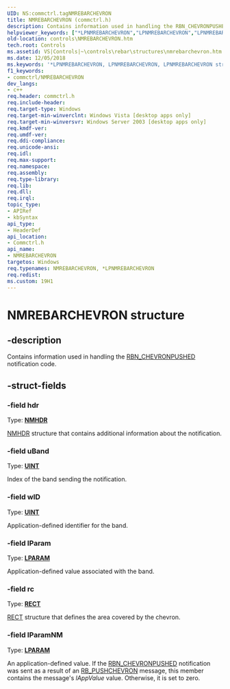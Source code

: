 ```yaml
---
UID: NS:commctrl.tagNMREBARCHEVRON
title: NMREBARCHEVRON (commctrl.h)
description: Contains information used in handling the RBN_CHEVRONPUSHED notification code.helpviewer_keywords: ["*LPNMREBARCHEVRON","LPNMREBARCHEVRON","LPNMREBARCHEVRON structure pointer [Windows Controls]","NMREBARCHEVRON","NMREBARCHEVRON structure [Windows Controls]","_win32_NMREBARCHEVRON","_win32_NMREBARCHEVRON_cpp","commctrl/LPNMREBARCHEVRON","commctrl/NMREBARCHEVRON","controls.NMREBARCHEVRON","controls._win32_NMREBARCHEVRON"]
old-location: controls\NMREBARCHEVRON.htm
tech.root: Controls
ms.assetid: VS|Controls|~\controls\rebar\structures\nmrebarchevron.htm
ms.date: 12/05/2018
ms.keywords: '*LPNMREBARCHEVRON, LPNMREBARCHEVRON, LPNMREBARCHEVRON structure pointer [Windows Controls], NMREBARCHEVRON, NMREBARCHEVRON structure [Windows Controls], _win32_NMREBARCHEVRON, _win32_NMREBARCHEVRON_cpp, commctrl/LPNMREBARCHEVRON, commctrl/NMREBARCHEVRON, controls.NMREBARCHEVRON, controls._win32_NMREBARCHEVRON'
f1_keywords:
- commctrl/NMREBARCHEVRON
dev_langs:
- c++
req.header: commctrl.h
req.include-header: 
req.target-type: Windows
req.target-min-winverclnt: Windows Vista [desktop apps only]
req.target-min-winversvr: Windows Server 2003 [desktop apps only]
req.kmdf-ver: 
req.umdf-ver: 
req.ddi-compliance: 
req.unicode-ansi: 
req.idl: 
req.max-support: 
req.namespace: 
req.assembly: 
req.type-library: 
req.lib: 
req.dll: 
req.irql: 
topic_type:
- APIRef
- kbSyntax
api_type:
- HeaderDef
api_location:
- Commctrl.h
api_name:
- NMREBARCHEVRON
targetos: Windows
req.typenames: NMREBARCHEVRON, *LPNMREBARCHEVRON
req.redist: 
ms.custom: 19H1
---
```


# NMREBARCHEVRON structure


## -description


Contains information used in handling the <a href="https://docs.microsoft.com/windows/desktop/Controls/rbn-chevronpushed">RBN_CHEVRONPUSHED</a> notification code. 


## -struct-fields




### -field hdr

Type: <b><a href="https://docs.microsoft.com/windows/desktop/api/richedit/ns-richedit-nmhdr">NMHDR</a></b>


<a href="https://docs.microsoft.com/windows/desktop/api/richedit/ns-richedit-nmhdr">NMHDR</a> structure that contains additional information about the notification. 


### -field uBand

Type: <b><a href="https://docs.microsoft.com/windows/desktop/WinProg/windows-data-types">UINT</a></b>

Index of the band sending the notification. 


### -field wID

Type: <b><a href="https://docs.microsoft.com/windows/desktop/WinProg/windows-data-types">UINT</a></b>

Application-defined identifier for the band. 


### -field lParam

Type: <b><a href="https://docs.microsoft.com/windows/desktop/WinProg/windows-data-types">LPARAM</a></b>

Application-defined value associated with the band. 


### -field rc

Type: <b><a href="/windows/desktop/api/windef/ns-windef-rect">RECT</a></b>


<a href="/windows/desktop/api/windef/ns-windef-rect">RECT</a> structure that defines the area covered by the chevron. 


### -field lParamNM

Type: <b><a href="https://docs.microsoft.com/windows/desktop/WinProg/windows-data-types">LPARAM</a></b>

An application-defined value. If the <a href="https://docs.microsoft.com/windows/desktop/Controls/rbn-chevronpushed">RBN_CHEVRONPUSHED</a> notification was sent as a result of an <a href="https://docs.microsoft.com/windows/desktop/Controls/rb-pushchevron">RB_PUSHCHEVRON</a> message, this member contains the message's 
					<i>lAppValue</i> value. Otherwise, it is set to zero. 

